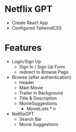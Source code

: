 # Netflix GPT

- Create React App
- Configured TailwindCSS

# Features

- Login/Sign Up
  - Sign In / Sign Up Form
  - redirect to Browse Page
- Browse (after authentication)
  - Header
  - Main Movie
  - Trailer in Background
  - Title & Description
  - MovieSuggestions
    - MovieLists \* n
- NetflixGPT
  - Search Bar
  - Movie Suggestions
